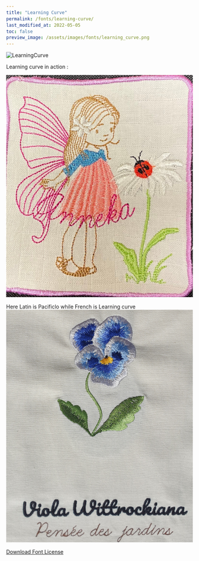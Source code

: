 ```yaml
---
title: "Learning Curve"
permalink: /fonts/learning-curve/
last_modified_at: 2022-05-05
toc: false
preview_image: /assets/images/fonts/learning_curve.png
---
```

![LearningCurve](/assets/images/fonts/learning_curve.png)

Learning curve in action : 

![LearningCurve2](/assets/images/fonts/learningcurve2.jpg)

Here Latin is Pacificlo while French is Learning curve
![Pacificlo2](/assets/images/fonts/pacificlolearning.jpg)

[Download Font License](https://github.com/inkstitch/inkstitch/tree/main/fonts/learning_curve/LICENSE)
